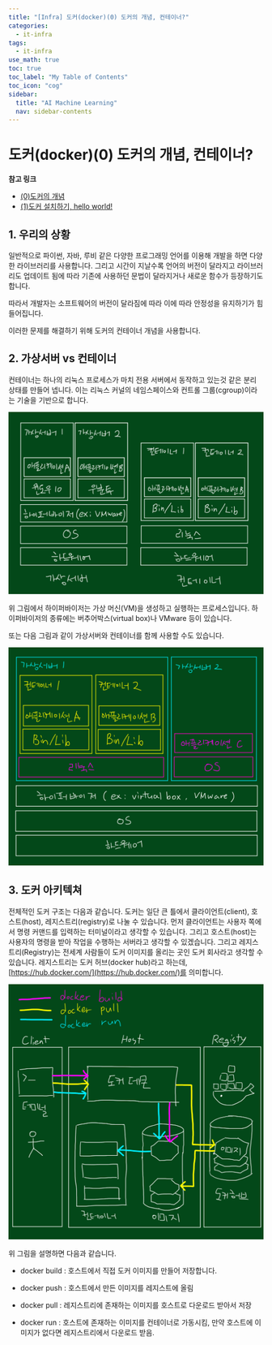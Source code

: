 ```yaml
---
title: "[Infra] 도커(docker)(0) 도커의 개념, 컨테이너?" 
categories:
  - it-infra
tags:
  - it-infra
use_math: true
toc: true
toc_label: "My Table of Contents"
toc_icon: "cog"
sidebar:
  title: "AI Machine Learning"
  nav: sidebar-contents
---
```


# 도커(docker)(0) 도커의 개념, 컨테이너?


**참고 링크**

* [(0)도커의 개념](https://losskatsu.github.io/it-infra/docker00/)
* [(1)도커 설치하기, hello world!](https://losskatsu.github.io/it-infra/docker01/)

## 1. 우리의 상황

일반적으로 파이썬, 자바, 루비 같은 다양한 프로그래밍 언어를 이용해 개발을 하면 다양한 라이브러리를 사용합니다. 
그리고 시간이 지날수록 언어의 버전이 달라지고 라이브러리도 업데이트 됨에 따라 
기존에 사용하던 문법이 달라지거나 새로운 함수가 등장하기도 합니다. 

따라서 개발자는 소프트웨어의 버전이 달라짐에 따라 이에 따라 안정성을 유지하기가 힘들어집니다. 

이러한 문제를 해결하기 위해 도커의 컨테이너 개념을 사용합니다. 

## 2. 가상서버 vs 컨테이너

컨테이너는 하나의 리눅스 프로세스가 마치 전용 서버에서 동작하고 있는것 같은 분리 상태를 만들어 넵니다. 
이는 리눅스 커널의 네임스페이스와 컨트롤 그룹(cgroup)이라는 기술을 기반으로 합니다. 

<center><img src="/assets/images/infra/docker/docker01.jpg" width="800"></center>

위 그림에서 하이퍼바이저는 가상 머신(VM)을 생성하고 실행하는 프로세스입니다. 
하이퍼바이저의 종류에는 버추어박스(virtual box)나 VMware 등이 있습니다. 

또는 다음 그림과 같이 가상서버와 컨테이너를 함께 사용할 수도 있습니다. 

<center><img src="/assets/images/infra/docker/docker02.jpg" width="800"></center>


## 3. 도커 아키텍쳐

전체적인 도커 구조는 다음과 같습니다. 
도커는 일단 큰 틀에서 클라이언트(client), 호스트(host), 레지스트리(registry)로 나눌 수 있습니다. 
먼저 클라이언트는 사용자 쪽에서 명령 커맨드를 입력하는 터미널이라고 생각할 수 있습니다. 
그리고 호스트(host)는 사용자의 명령을 받아 작업을 수행하는 서버라고 생각할 수 있겠습니다. 
그리고 레지스트리(Registry)는 전세계 사람들이 도커 이미지를 올리는 곳인 도커 회사라고 생각할 수 있습니다. 
레지스트리는 도커 허브(docker hub)라고 하는데, [https://hub.docker.com/](https://hub.docker.com/)를 의미합니다.

<center><img src="/assets/images/infra/docker/docker03.jpg" width="800"></center>

위 그림을 설명하면 다음과 같습니다.   

* docker build : 호스트에서 직접 도커 이미지를 만들어 저장합니다. 

* docker push : 호스트에서 만든 이미지를 레지스트에 올림

* docker pull : 레지스트리에 존재하는 이미지를 호스트로 다운로드 받아서 저장

* docker run : 호스트에 존재하는 이미지를 컨테이너로 가동시킴, 만약 호스트에 이미지가 없다면 레지스트리에서 다운로드 받음. 

